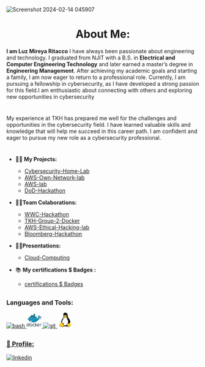 
![Screenshot 2024-02-14 045907](https://github.com/luzritacco/luzritacco/assets/151267325/ca573d59-41c1-4ec3-bfe1-fb63b98b1a71)

<h1 align="center">About Me:</h1>


**I am Luz Mireya Ritacco** I have always been passionate about engineering and technology. I graduated from NJIT with a B.S. in **Electrical and Computer Engineering Technology** and later earned a master’s degree in **Engineering Management**. After achieving my academic goals and starting a family, I am now eager to return to a professional role. Currently, I am pursuing a fellowship in cybersecurity, as I have developed a strong passion for this field.I am enthusiastic about connecting with others and exploring new opportunities in cybersecurity

#
My experience at TKH has prepared me well for the challenges and opportunities in the cybersecurity field. I have learned valuable skills and knowledge that will help me succeed in this career path. I am confident and eager to pursue my new role as a cybersecurity professional.

#
- 👩‍💻 **My Projects:**
   - [Cybersecurity-Home-Lab](https://github.com/luzritacco/Cybersecurity-Home-Lab)
   - [AWS-Own-Network-lab](https://github.com/luzritacco/AWS-Own-Network-lab)
   - [AWS-lab](https://github.com/luzritacco/AWS-lab)
   - [DoD-Hackathon](https://github.com/luzritacco/DoD-CTF-Hackathon)
  
- 👩‍💻**Team Colaborations:**
   - [WWC-Hackathon](https://github.com/luzritacco/WWC-Hackathon)
   - [TKH-Group-2-Docker](https://github.com/zchisholm/TKH-Group-2-Docker)
   - [AWS-Ethical-Hacking-lab](https://github.com/luzritacco/AWS-Ethical-Hacking-lab)
   - [Bloomberg-Hackathon](https://github.com/luzritacco/Bloomberg-Hackathon/tree/main)


    
- 👩‍💻**Presentations:**
   - [Cloud-Computing](https://github.com/luzritacco/Cloud-Computing)
   
- 📚 **My certifications $ Badges :** 
  - [certifications $ Badges](https://www.credly.com/users/luz-ritacco)

  
    
## <h3 align="left">Languages and Tools:</h3>
<p align="left"> <a href="https://www.gnu.org/software/bash/" target="_blank" rel="noreferrer"> <img src="https://www.vectorlogo.zone/logos/gnu_bash/gnu_bash-icon.svg" alt="bash" width="40" height="40"/> </a> <a href="https://www.docker.com/" target="_blank" rel="noreferrer"> <img src="https://raw.githubusercontent.com/devicons/devicon/master/icons/docker/docker-original-wordmark.svg" alt="docker" width="40" height="40"/> </a> <a href="https://git-scm.com/" target="_blank" rel="noreferrer"> <img src="https://www.vectorlogo.zone/logos/git-scm/git-scm-icon.svg" alt="git" width="40" height="40"/> </a> <a href="https://www.linux.org/" target="_blank" rel="noreferrer"> <img src="https://raw.githubusercontent.com/devicons/devicon/master/icons/linux/linux-original.svg" alt="linux" width="40" height="40"/> </a> <a href="https://www.mysql.com/" 

#                                                                                                                                                      
## <h3 align="left">🔗 Profile:</h3>                                                                                                                                                                                                                                                                                                                                                                                                                           
[![linkedin](https://img.shields.io/badge/linkedin-0A66C2?style=for-the-badge&logo=linkedin&logoColor=white)](https://www.linkedin.com/in/luz-mireya-ritacco-96a11927a)

